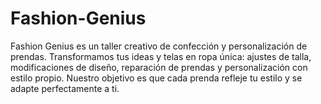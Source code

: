 # Fashion-Genius
Fashion Genius es un taller creativo de confección y personalización de prendas. Transformamos tus ideas y telas en ropa única: ajustes de talla, modificaciones de diseño, reparación de prendas y personalización con estilo propio. Nuestro objetivo es que cada prenda refleje tu estilo y se adapte perfectamente a ti.
